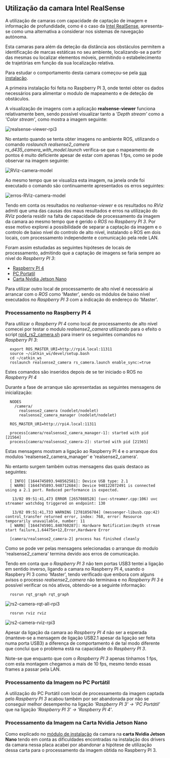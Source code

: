 ## Utilização da camara Intel RealSense
A utilização de camaras com capacidade de captação de imagem e informação de profundidade, como é o caso da [Intel RealSense](./Camara%20Intel%20RealSense.md), apresenta-se como uma alternativa a considerar nos sistemas de navegação autónoma.

Esta camaras para além da deteção da distância aos obstáculos permitem a identificação de marcas estáticas no seu ambiente, localizando-se a partir das mesmas ou localizar elementos móveis, permitindo o estabelecimento de trajetórias em função da sua localização relativa.

Para estudar o comportamento desta camara começou-se pela [sua instalação](./Instalação%20da%20camara%20Intel%20RealSense.md).

A primeira instalação foi feita no Raspberry PI 3, onde tentei obter os dados necessários para alimentar o modulo de mapeamento e de deteção de obstáculos.

A visualização de imagens com a aplicação __realsense-viewer__ funciona relativamente bem, sendo possível visualizar tanto a _'Depth stream'_ como a _'Color stream'_, como mostra a imagem seguinte:

![realsense-viewer-rpi3](../imgs/realsense-viewer-rpi3.jpg)

No entanto quando se tenta obter imagens no ambiente ROS, utilizando o comando _roslaunch realsense2_camera rs_d435_camera_with_model.launch_ verifica-se que o mapeamento de pontos é muito deficiente apesar de estar com apenas 1 fps, como se pode observar na imagem seguinte:

![RViz-camera-model](../imgs/RViz-camera-model.jpg)

Ao mesmo tempo que se visualiza esta imagem, na janela onde foi executado o comando são continuamente apresentados os erros seguintes:

![erros-RViz-camera-model](../imgs/erros-RViz-camera-model.jpg)

Tendo em conta os resultados no _realsense-viewer_ e os resultados no _RViz_ admiti que uma das causas dos maus resultados e erros na utilização do _RViz_ poderia residir na falta de capacidade de processamento da imagem da camara ao mesmo tempo que é gerido o _ROS_ no _Raspberry PI 3_. Por esse motivo explorei a possibilidade de separar a captação da imagem e o controlo de baixo nível do controlo de alto nível, instalando o ROS em dois locais, com processamento independente e comunicação pela rede LAN.

Foram assim estudadas as seguintes hipóteses de locais de processamento, admitindo que a captação de imagens se faria sempre ao nível do _Raspberry PI 3_:
- [Raspberry PI 4](#Processamento-no-Raspberry-PI-4)
- [PC Portatil](#Processamento-da-Imagem-no-PC-Portatil)
- [Carta Nvidia Jetson Nano](#Processamento-da-Imagem-na-Carta-Nvidia-Jetson-Nano)

Para utilizar outro local de processamento de alto nível é necessário ai arrancar com o _ROS_  como 'Master', sendo os módulos de baixo nível executados no _Raspberry PI 3_ com a indicação do endereço do 'Master'.

### Processamento no Raspberry PI 4

Para utilizar o _Raspberry PI 4_ como local de processamento de alto nível comecei por testar o modulo _realsense2_camera_ utilizando para o efeito o script [rpi4_rs2_camera.sh](../ROS/rpi4_rs2_camera.sh) para inserir os seguintes comandos no _Raspberry PI 3_:

      export ROS_MASTER_URI=http://rpi4.local:11311
      source ~/catkin_ws/devel/setup.bash
      cd ~/catkin_ws
      roslaunch realsense2_camera rs_camera.launch enable_sync:=true

Estes comandos são inseridos depois de se ter iniciado o ROS no _Raspberry PI 4_ 

Durante a fase de arranque são apresentadas as seguintes mensagens de inicialização:

      NODES
        /camera/
          realsense2_camera (nodelet/nodelet)
          realsense2_camera_manager (nodelet/nodelet)

      ROS_MASTER_URI=http://rpi4.local:11311

      process[camera/realsense2_camera_manager-1]: started with pid [21564]
      process[camera/realsense2_camera-2]: started with pid [21565]

Estas mensagens mostram a ligação ao Raspberry PI 4 e o arranque dos modulos 'realsense2_camera_manager' e 'realsense2_camera'.

No entanto surgem também outras mensagens das quais destaco as seguintes:

      [ INFO] [1644745893.948562581]: Device USB type: 2.1
      [ WARN] [1644745893.948712684]: Device 948122072491 is connected using a 2.1 port. Reduced performance is expected.

       13/02 09:51:41,473 ERROR [2657088528] (uvc-streamer.cpp:106) uvc streamer watchdog triggered on endpoint: 130

       13/02 09:51:41,733 WARNING [2781856784] (messenger-libusb.cpp:42) control_transfer returned error, index: 768, error: Resource temporarily unavailable, number: 11
      [ WARN] [1644745901.840760287]: Hardware Notification:Depth stream start failure,1.64475e+12,Error,Hardware Error

      [camera/realsense2_camera-2] process has finished cleanly

Como se pode ver pelas mensagens selecionadas o arranque do modulo 'realsense2_camera' termina devido aos erros de comunicação.

Tendo em conta que o _Raspberry PI 3_ não tem portas USB3 tentei a ligação em sentido inverso, ligando a camara no Raspberry PI 4, usando o Raspbery PI 3 como 'Master', tendo verificado que embora com alguns avisos o processo _realsense2_camera_ não terminava e no _Raspberry PI 3_ é possível verificar os nós ativos, obtendo-se a seguinte informação:

      rosrun rqt_graph rqt_graph

![rs2-camera-rqt-all-rpi3](../imgs/rs2-camera-rqt-all-rpi3.jpg)

      rosrun rviz rviz

![rs2-camera-rviz-rpi3](../imgs/rs2-camera-rviz-rpi3.jpg)

Apesar da ligação da camara ao _Raspberry PI 4_ não ser a esperada (manteve-se a mensagem de ligação USB2.1 apesar da ligação ser feita numa porta USB3) a diferença de comportamento é de tal modo diferente que conclui que o problema está na capacidade do _Raspberry PI 3_.

Note-se que enquanto que com o _Raspberry PI 3_ apenas tínhamos 1 fps, com esta montagem chegamos a mais de 10 fps, mesmo tendo essas frames a passar pela LAN.

### Processamento da Imagem no PC Portátil

A utilização do PC Portátil com local de processamento da imagem captada pelo _Raspberry PI 3_ acabou também por ser abandonada por não se conseguir melhor desempenho na ligação _'Raspberry PI 3' -> 'PC Portátil'_ que na ligação _'Raspberry PI 3' -> 'Raspberry PI 4'_.

### Processamento da Imagem na Carta Nvidia Jetson Nano

Como explicado no [módulo de instalação](../docs/Instalação%20da%20camara%20Intel%20RealSense.md#instalação-do-sdk-da-camara) da camara na __carta Nvidia Jetson Nano__ tendo em conta as dificuldades encontradas na instalação dos drivers da camara nessa placa acabei por abandonar a hipótese de utilização dessa carta para o processamento da imagem obtida no Raspberry PI 3.
